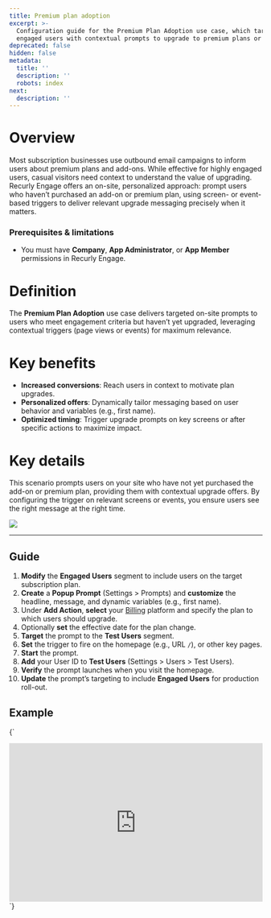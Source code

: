```yaml
---
title: Premium plan adoption
excerpt: >-
  Configuration guide for the Premium Plan Adoption use case, which targets
  engaged users with contextual prompts to upgrade to premium plans or add-ons.
deprecated: false
hidden: false
metadata:
  title: ''
  description: ''
  robots: index
next:
  description: ''
---
```

# Overview

Most subscription businesses use outbound email campaigns to inform users about premium plans and add-ons. While effective for highly engaged users, casual visitors need context to understand the value of upgrading. Recurly Engage offers an on-site, personalized approach: prompt users who haven’t purchased an add-on or premium plan, using screen- or event-based triggers to deliver relevant upgrade messaging precisely when it matters.

### Prerequisites & limitations

* You must have **Company**, **App Administrator**, or **App Member** permissions in Recurly Engage.

# Definition

The **Premium Plan Adoption** use case delivers targeted on-site prompts to users who meet engagement criteria but haven’t yet upgraded, leveraging contextual triggers (page views or events) for maximum relevance.

# Key benefits

* **Increased conversions**: Reach users in context to motivate plan upgrades.
* **Personalized offers**: Dynamically tailor messaging based on user behavior and variables (e.g., first name).
* **Optimized timing**: Trigger upgrade prompts on key screens or after specific actions to maximize impact.

# Key details

This scenario prompts users on your site who have not yet purchased the add-on or premium plan, providing them with contextual upgrade offers. By configuring the trigger on relevant screens or events, you ensure users see the right message at the right time.

<Image align="center" className="border" border={true} src="https://files.readme.io/b953f97-Screenshot_2024-04-22_at_4.48.39_PM.png" />

***

## Guide

1. **Modify** the **Engaged Users** segment to include users on the target subscription plan.
2. **Create** a **Popup Prompt** (Settings > Prompts) and **customize** the headline, message, and dynamic variables (e.g., first name).
3. Under **Add Action**, **select** your [Billing](billing) platform and specify the plan to which users should upgrade.
4. Optionally **set** the effective date for the plan change.
5. **Target** the prompt to the **Test Users** segment.
6. **Set** the trigger to fire on the homepage (e.g., URL `/`), or other key pages.
7. **Start** the prompt.
8. **Add** your User ID to **Test Users** (Settings > Users > Test Users).
9. **Verify** the prompt launches when you visit the homepage.
10. **Update** the prompt’s targeting to include **Engaged Users** for production roll-out.

## Example

<HTMLBlock>{`
<div style="position: relative; padding-bottom: 62.5%; height: 0;">
  <iframe src="https://www.loom.com/embed/c977818bce834868ae954663a38083f2?sid=6e1c0360-be70-4276-ba3e-38d96ed60a1b"
    frameborder="0" webkitallowfullscreen mozallowfullscreen allowfullscreen
    style="position: absolute; top: 0; left: 0; width: 100%; height: 100%;">
  </iframe>
</div>
`}</HTMLBlock>